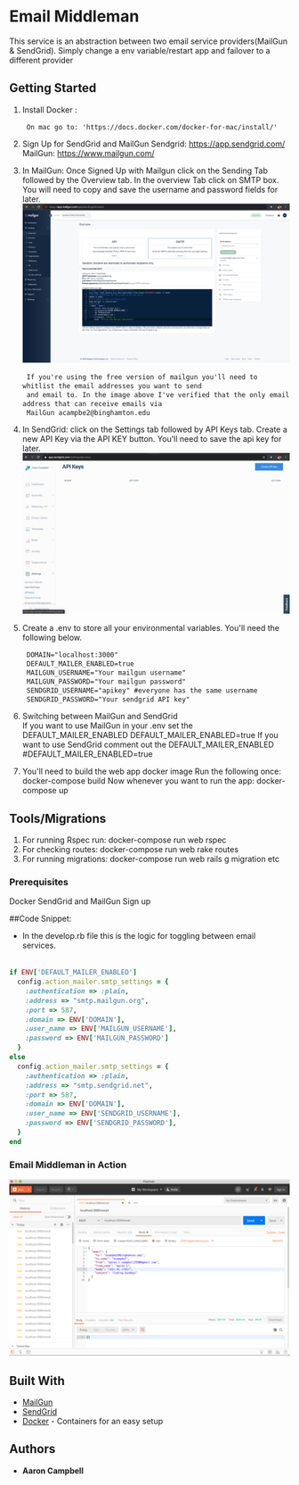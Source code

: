 # Email Middleman

This service is an abstraction between two email service providers(MailGun & SendGrid). Simply change a env variable/restart app and failover to a different provider

## Getting Started

1. Install Docker :

        On mac go to: 'https://docs.docker.com/docker-for-mac/install/'

2. Sign Up for SendGrid and MailGun
        Sendgrid: https://app.sendgrid.com/
        MailGun: https://www.mailgun.com/

3. In MailGun:
        Once Signed Up with Mailgun click on the Sending Tab followed by the Overview tab.
        In the overview Tab click on SMTP box. You will need to copy and save the username and password fields for later.
        ![MailGun reference](mailgun.png)

        If you're using the free version of mailgun you'll need to whitlist the email addresses you want to send
        and email to. In the image above I've verified that the only email address that can receive emails via
        MailGun acampbe2@binghamton.edu
        
4. In SendGrid:
        click on the Settings tab followed by API Keys tab. Create a new API Key via the API KEY button.
        You'll need to save the api key for later.
        ![SendGrid reference](sendgrid.png)
        
5. Create a .env to store all your environmental variables. You'll need the following below.

        DOMAIN="localhost:3000"
        DEFAULT_MAILER_ENABLED=true
        MAILGUN_USERNAME="Your mailgun username"
        MAILGUN_PASSWORD="Your mailgun password"
        SENDGRID_USERNAME="apikey" #everyone has the same username
        SENDGRID_PASSWORD="Your sendgrid API key"

6. Switching between MailGun and SendGrid  
        If you want to use MailGun in your .env set the DEFAULT_MAILER_ENABLED
        DEFAULT_MAILER_ENABLED=true
        If you want to use SendGrid comment out the DEFAULT_MAILER_ENABLED
        #DEFAULT_MAILER_ENABLED=true

7. You'll need to build the web app docker image
        Run the following once: docker-compose build
        Now whenever you want to run the app: docker-compose up

## Tools/Migrations
1. For running Rspec run: docker-compose run web rspec
2. For checking routes: docker-compose run web rake routes
3. For running migrations: docker-compose run web rails g migration etc

### Prerequisites
Docker
SendGrid and MailGun Sign up

##Code Snippet:
  - In the develop.rb file this is the logic for toggling between email services.
````Ruby

if ENV['DEFAULT_MAILER_ENABLED']
  config.action_mailer.smtp_settings = {
    :authentication => :plain,
    :address => "smtp.mailgun.org",
    :port => 587,
    :domain => ENV['DOMAIN'],
    :user_name => ENV['MAILGUN_USERNAME'],
    :password => ENV['MAILGUN_PASSWORD']
  }
else
  config.action_mailer.smtp_settings = {
    :authentication => :plain,
    :address => "smtp.sendgrid.net",
    :port => 587,
    :domain => ENV['DOMAIN'],
    :user_name => ENV['SENDGRID_USERNAME'],
    :password => ENV['SENDGRID_PASSWORD'],
  }
end
````

### Email Middleman in Action

![Email Middleman](postman_example.png)


## Built With

* [MailGun](https://www.mailgun.com/)
* [SendGrid](https://sendgrid.com/)
* [Docker](https://docs.docker.com/docker-for-mac/install/) - Containers for an easy setup



## Authors

* **Aaron Campbell**
